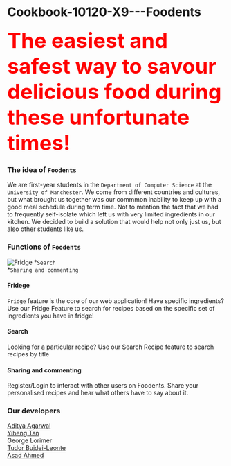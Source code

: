 # Cookbook-10120-X9---Foodents


<Strong><font color=red size = 12>The easiest and safest way to savour delicious food during these unfortunate times!</font></Strong>

### The idea of `Foodents`
We are first-year students in the `Department of Computer Science` at the `University of Manchester`. We come from different countries and cultures, but what brought us together was our commmon inability to keep up with a good meal schedule during term time. Not to mention the fact that we had to frequently self-isolate which left us with very limited ingredients in our kitchen. We decided to build a solution that would help not only just us, but also other students like us.

### Functions of `Foodents`
![Fridge](https://img.shields.io/badge/-Fridge-brightgreen)
*`Search`<br>
*`Sharing and commenting`<br>

#### Fridege
`Fridge` feature is the core of our web application! Have specific ingredients? Use our Fridge Feature to search for recipes based on the specific set of ingredients you have in fridge!

#### Search
Looking for a particular recipe? Use our Search Recipe feature to search recipes by title

#### Sharing and commenting
Register/Login to interact with other users on Foodents. Share your personalised recipes and hear what others have to say about it.


### Our developers
[Aditya Agarwal](http://linkedin.com/in/aditya-5/)<br>
[Yiheng Tan](https://github.com/yiheng-tan)<br>
George Lorimer<br>
[Tudor Bujdei-Leonte](http://linkedin.com/in/tudor-bujdei-leonte/)<br>
[Asad Ahmed](https://www.linkedin.com/in/asad-ah/)<br>
